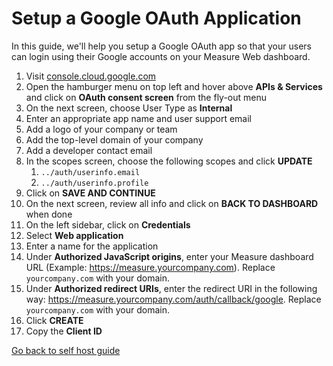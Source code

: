# Setup a Google OAuth Application

In this guide, we'll help you setup a Google OAuth app so that your users can login using their Google accounts on your Measure Web dashboard.

1. Visit [console.cloud.google.com](https://console.cloud.google.com)
2. Open the hamburger menu on top left and hover above **APIs & Services** and click on **OAuth consent screen** from the fly-out menu
3. On the next screen, choose User Type as **Internal**
4. Enter an appropriate app name and user support email
5. Add a logo of your company or team
6. Add the top-level domain of your company
7. Add a developer contact email
8. In the scopes screen, choose the following scopes and click **UPDATE**
	1. `../auth/userinfo.email`
	2. `../auth/userinfo.profile`
9. Click on **SAVE AND CONTINUE**
10. On the next screen, review all info and click on **BACK TO DASHBOARD** when done
11. On the left sidebar, click on **Credentials**
12. Select **Web application**
13. Enter a name for the application
14. Under **Authorized JavaScript origins**, enter your Measure dashboard URL (Example: https://measure.yourcompany.com). Replace `yourcompany.com` with your domain.
15. Under **Authorized redirect URIs**, enter the redirect URI in the following way: https://measure.yourcompany.com/auth/callback/google. Replace `yourcompany.com` with your domain.
16. Click **CREATE**
17. Copy the **Client ID**

[Go back to self host guide](./README.md)